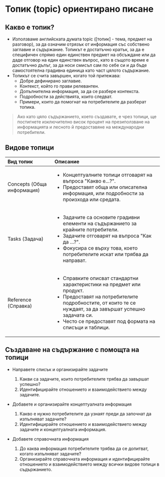 # Топик (topic) ориентирано писане

## Какво е топик?

* Използваме английската думата topic ([топик] - тема, предмет на разговор), за да означим отрязък от информация със собствено заглавие и съдържание. Топикът е достатъчно кратък, за да е специфичен спрямо един единствен предмет на обсъждане или да даде отговор на един единствен въпрос, като в същото време е достатъчно дълъг, за да носи смисъл сам по себе си и да бъде самостоятелна градивна единица като част цялото съдържание.
* Топикът се счита завършен, когато той притежава:
	* Добре дефинирано заглавие.
	* Контекст, който го прави релевантен.
	* Допълнителна информация, за да се разбере контекста.
	* Подробности за действията, които следват.
	* Примери, които да помогнат на потребителите да разберат топика.

> Ако като цяло съдържанието, което създавате, е чрез топици, ще постигнете изключително висок процент на презиползване на информацията и лесното й предоставяне на международни потребители.

## Видове топици

|Вид топик |Описание |
|:---				|:---				|
|Concepts (Обща информация) 	|<ul><li>Концептуалните топици отговарят на въпроса "Какво е...?".</li> <li>Предоставят обща или описателна информация, или подробности за произхода или средата.</li></ul> |
|Tasks (Задача)		 	|<ul><li>Задачите са основите градивни елементи на съдържанието за крайните потребители.</li> <li>Задачите отговарят на въпроса "Как да …?".</li> <li>Фокусира се върху това, което потребителите искат или трябва да направат.</li></ul> |
|Reference (Справка)	|<ul><li>Справките описват стандартни характеристики на предмет или продукт.</li> <li>Предоставят на потребителите подробностите, от които те се нуждаят, за да завършат успешно задачата си.</li> <li>Често се предоставят под формата на списъци и таблици.</li></ul> |

## Създаване на съдържание с помощта на топици

* Направете списък и организирайте задачите

	1.	Какви са задачите, които потребителите трябва да завършат успешно?
	2.	Идентифицирайте отношението и взаимодействието между задачите.

* Добавете и организирайте концептуалната информация

	1.	Какво е нужно потребителите да узнаят преди да започнат да изпълняват задачите?
	2.	Идентифицирайте отношението и взаимодействието между задачите и концептуалната информация.

* Добавете справочната информация

	1.	До каква информация потребителите трябва да се допитват, когато изпълняват задачите?
	2.	Организирайте справочната информация и идентифицирайте отношението и взаимодействието между всички видове топици в съдържанието.
